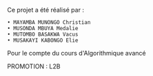 Ce projet a été réalisé par :

    • MAYAMBA MUNONGO Christian
    • MUSONDA MBUYA Medalie
    • MUTOMBO BASAKWA Vacus
    • MUSAKAYI KABONGO Elie

Pour le compte du cours d'Algorithmique avancé

PROMOTION : L2B
